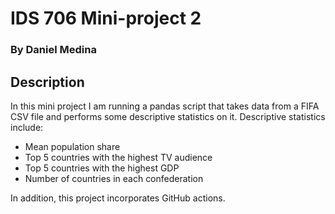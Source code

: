 # IDS 706 Mini-project 2
### By Daniel Medina
## Description
In this mini project I am running a pandas script that takes data from a FIFA CSV file and performs some descriptive statistics on it.
Descriptive statistics include:
* Mean population share
* Top 5 countries with the highest TV audience
* Top 5 countries with the highest GDP
* Number of countries in each confederation

In addition, this project incorporates GitHub actions.
